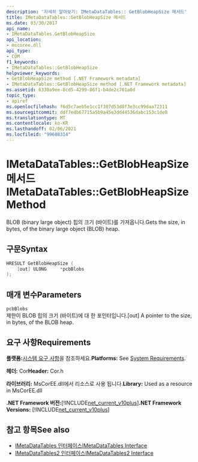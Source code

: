 ```yaml
---
description: '자세히 알아보기: IMetaDataTables:: GetBlobHeapSize 메서드'
title: IMetaDataTables::GetBlobHeapSize 메서드
ms.date: 03/30/2017
api_name:
- IMetaDataTables.GetBlobHeapSize
api_location:
- mscoree.dll
api_type:
- COM
f1_keywords:
- IMetaDataTables::GetBlobHeapSize
helpviewer_keywords:
- GetBlobHeapSize method [.NET Framework metadata]
- IMetaDataTables::GetBlobHeapSize method [.NET Framework metadata]
ms.assetid: 6330a9ee-8cd5-4299-86f1-b4de2c701a0d
topic_type:
- apiref
ms.openlocfilehash: f6d5c7aeb5e1cc1f307d53d8f3e3cc99daa72311
ms.sourcegitcommit: ddf7edb67715a5b9a45e3dd44536dabc153c1de0
ms.translationtype: MT
ms.contentlocale: ko-KR
ms.lasthandoff: 02/06/2021
ms.locfileid: "99688314"
---
```

# <a name="imetadatatablesgetblobheapsize-method"></a><span data-ttu-id="6cb0e-103">IMetaDataTables::GetBlobHeapSize 메서드</span><span class="sxs-lookup"><span data-stu-id="6cb0e-103">IMetaDataTables::GetBlobHeapSize Method</span></span>

<span data-ttu-id="6cb0e-104">BLOB (binary large object) 힙의 크기 (바이트)를 가져옵니다.</span><span class="sxs-lookup"><span data-stu-id="6cb0e-104">Gets the size, in bytes, of the binary large object (BLOB) heap.</span></span>  
  
## <a name="syntax"></a><span data-ttu-id="6cb0e-105">구문</span><span class="sxs-lookup"><span data-stu-id="6cb0e-105">Syntax</span></span>  
  
```cpp  
HRESULT GetBlobHeapSize (  
    [out] ULONG     *pcbBlobs  
);
```  
  
## <a name="parameters"></a><span data-ttu-id="6cb0e-106">매개 변수</span><span class="sxs-lookup"><span data-stu-id="6cb0e-106">Parameters</span></span>  

 `pcbBlobs`  
 <span data-ttu-id="6cb0e-107">제한이 BLOB 힙의 크기 (바이트)에 대 한 포인터입니다.</span><span class="sxs-lookup"><span data-stu-id="6cb0e-107">[out] A pointer to the size, in bytes, of the BLOB heap.</span></span>  
  
## <a name="requirements"></a><span data-ttu-id="6cb0e-108">요구 사항</span><span class="sxs-lookup"><span data-stu-id="6cb0e-108">Requirements</span></span>  

 <span data-ttu-id="6cb0e-109">**플랫폼:**[시스템 요구 사항](../../get-started/system-requirements.md)을 참조하세요.</span><span class="sxs-lookup"><span data-stu-id="6cb0e-109">**Platforms:** See [System Requirements](../../get-started/system-requirements.md).</span></span>  
  
 <span data-ttu-id="6cb0e-110">**헤더:** Cor</span><span class="sxs-lookup"><span data-stu-id="6cb0e-110">**Header:** Cor.h</span></span>  
  
 <span data-ttu-id="6cb0e-111">**라이브러리:** MsCorEE.dll에서 리소스로 사용 됩니다.</span><span class="sxs-lookup"><span data-stu-id="6cb0e-111">**Library:** Used as a resource in MsCorEE.dll</span></span>  
  
 <span data-ttu-id="6cb0e-112">**.NET Framework 버전:**[!INCLUDE[net_current_v10plus](../../../../includes/net-current-v10plus-md.md)]</span><span class="sxs-lookup"><span data-stu-id="6cb0e-112">**.NET Framework Versions:** [!INCLUDE[net_current_v10plus](../../../../includes/net-current-v10plus-md.md)]</span></span>  
  
## <a name="see-also"></a><span data-ttu-id="6cb0e-113">참고 항목</span><span class="sxs-lookup"><span data-stu-id="6cb0e-113">See also</span></span>

- [<span data-ttu-id="6cb0e-114">IMetaDataTables 인터페이스</span><span class="sxs-lookup"><span data-stu-id="6cb0e-114">IMetaDataTables Interface</span></span>](imetadatatables-interface.md)
- [<span data-ttu-id="6cb0e-115">IMetaDataTables2 인터페이스</span><span class="sxs-lookup"><span data-stu-id="6cb0e-115">IMetaDataTables2 Interface</span></span>](imetadatatables2-interface.md)
